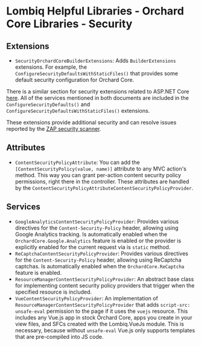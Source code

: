 # Lombiq Helpful Libraries - Orchard Core Libraries - Security

## Extensions

- `SecurityOrchardCoreBuilderExtensions`: Adds `BuilderExtensions` extensions. For example, the `ConfigureSecurityDefaultsWithStaticFiles()` that provides some default security configuration for Orchard Core.

There is a similar section for security extensions related to ASP.NET Core [here](../../Lombiq.HelpfulLibraries.AspNetCore/Docs/Security.md). All of the services mentioned in both documents are included in the `ConfigureSecurityDefaults()` and `ConfigureSecurityDefaultsWithStaticFiles()` extensions.

These extensions provide additional security and can resolve issues reported by the [ZAP security scanner](https://github.com/Lombiq/UI-Testing-Toolbox/blob/dev/Lombiq.Tests.UI/Docs/SecurityScanning.md).

## Attributes

- `ContentSecurityPolicyAttribute`: You can add the `[ContentSecurityPolicy(value, name)]` attribute to any MVC action's method. This way you can grant per-action content security policy permissions, right there in the controller. These attributes are handled by the `ContentSecurityPolicyAttributeContentSecurityPolicyProvider`.

## Services

- `GoogleAnalyticsContentSecurityPolicyProvider`: Provides various directives for the `Content-Security-Policy` header, allowing using Google Analytics tracking. Is automatically enabled when the `OrchardCore.Google.Analytics` feature is enabled or the provider is explicitly enabled for the current request via is `static` method.
- `ReCaptchaContentSecurityPolicyProvider`: Provides various directives for the `Content-Security-Policy` header, allowing using ReCaptcha captchas. Is automatically enabled when the `OrchardCore.ReCaptcha` feature is enabled.
- `ResourceManagerContentSecurityPolicyProvider`: An abstract base class for implementing content security policy providers that trigger when the specified resource is included.
- `VueContentSecurityPolicyProvider`: An implementation of `ResourceManagerContentSecurityPolicyProvider` that adds `script-src: unsafe-eval` permission to the page if it uses the `vuejs` resource. This includes any Vue.js app in stock Orchard Core, apps you create in your view files, and SFCs created with the Lombiq.VueJs module. This is necessary, because without `unsafe-eval` Vue.js only supports templates that are pre-compiled into JS code.
